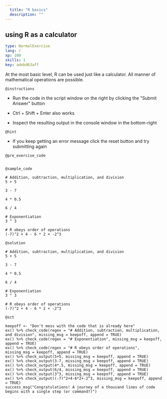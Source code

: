 ```yaml
---
  title: "R basics"
  description: ""
---
```


## using R as a calculator

```yaml
type: NormalExercise 
lang: r
xp: 100 
skills: 1
key: adebd63aff   
```


At the most basic level, R can be used just like a calculator.  All manner of mathematical operations are possible.


`@instructions`
- Run the code in the script window on the right by clicking the "Submit Answer" button 
- Ctrl + Shift + Enter also works

- Inspect the resulting output in the console window in the bottom-right

`@hint`
- If you keep getting an error message click the reset button and try submitting again

`@pre_exercise_code`

```{r}

```


`@sample_code`

```{r}
# Addition, subtraction, multiplication, and division
5 + 5

3 - 7

4 * 0.5

6 / 4

# Exponentiation
3 ^ 3

# R obeys order of operations
(-7)^2 + 4 - 6 * 2 + -2^3
```

`@solution`

```{r}
# Addition, subtraction, multiplication, and division
5 + 5

3 - 7

4 * 0.5

6 / 4

# Exponentiation
3 ^ 3

# R obeys order of operations
(-7)^2 + 4 - 6 * 2 + -2^3
```

`@sct`

```{r}
keepoff <- "Don't mess with the code that is already here"
ex() %>% check_code(regex = "# Addition, subtraction, multiplication, and division", missing_msg = keepoff, append = TRUE)
ex() %>% check_code(regex = "# Exponentiation", missing_msg = keepoff, append = TRUE)
ex() %>% check_code(regex = "# R obeys order of operations", missing_msg = keepoff, append = TRUE)
ex() %>% check_output(5+5, missing_msg = keepoff, append = TRUE)
ex() %>% check_output(3-7, missing_msg = keepoff, append = TRUE)
ex() %>% check_output(4*.5, missing_msg = keepoff, append = TRUE)
ex() %>% check_output(6/4, missing_msg = keepoff, append = TRUE)
ex() %>% check_output(3^3, missing_msg = keepoff, append = TRUE)
ex() %>% check_output((-7)^2+4-6*2+-2^3, missing_msg = keepoff, append = TRUE)
success_msg("Congratulations! A journey of a thousand lines of code begins with a single step (or command?)")
```
